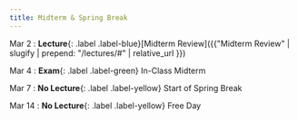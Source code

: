 ```yaml
---
title: Midterm & Spring Break
---
```


Mar 2
: **Lecture**{: .label .label-blue}[Midterm Review]({{"Midterm Review" | slugify | prepend: "/lectures/#" | relative_url }})

Mar 4
: **Exam**{: .label .label-green} In-Class Midterm

Mar 7
: **No Lecture**{: .label .label-yellow} Start of Spring Break

Mar 14
: **No Lecture**{: .label .label-yellow} Free Day
